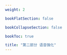 ```yaml
---
weight: 2

bookFlatSection: false

bookCollapseSection: false

bookToc: true

title: "第二部分 语音强化"
---
```

